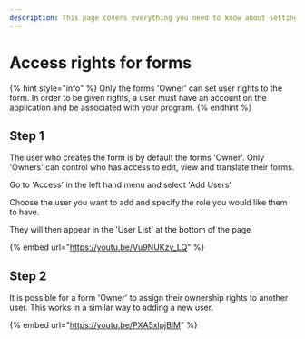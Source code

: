 ```yaml
---
description: This page covers everything you need to know about setting access rights for forms
---
```


# Access rights for forms

{% hint style="info" %}
Only the forms 'Owner' can set user rights to the form. In order to be given rights, a user must have an account on the application and be associated with your program.
{% endhint %}

## Step 1

The user who creates the form is by default the forms 'Owner'.  Only 'Owners' can control who has access to edit, view and translate their forms.

Go to 'Access' in the left hand menu and select 'Add Users'

Choose the user you want to add and specify the role you would like them to have.

They will then appear in the 'User List' at the bottom of the page&#x20;

{% embed url="https://youtu.be/Vu9NUKzv_LQ" %}

## Step 2

It is possible for a form 'Owner' to assign their ownership rights to another user.  This works in a similar way to adding a new user.

{% embed url="https://youtu.be/PXA5xlpjBlM" %}



